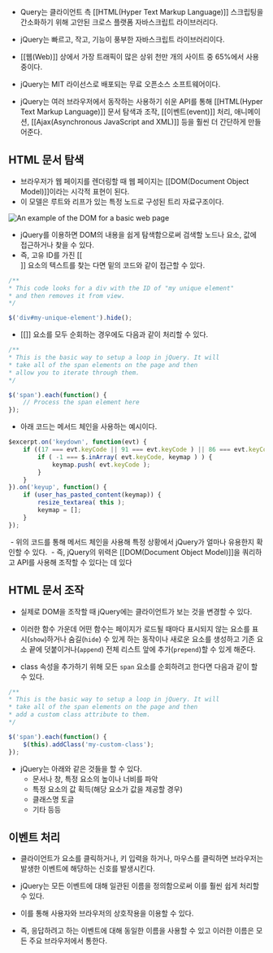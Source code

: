 - Query는 클라이언트 측 [[HTML(Hyper Text Markup Language)]] 스크립팅을 간소화하기 위해 고안된 크로스 플랫폼 자바스크립트 라이브러리다. 
- jQuery는 빠르고, 작고, 기능이 풍부한 자바스크립트 라이브러리이다.
- [[웹(Web)]] 상에서 가장 트래픽이 많은 상위 천만 개의 사이트 중 65%에서 사용 중이다.

- jQuery는 MIT 라이선스로 배포되는 무료 오픈소스 소프트웨어이다.

- jQuery는 여러 브라우저에서 동작하는 사용하기 쉬운 API를 통해 [[HTML(Hyper Text Markup Language)]] 문서 탐색과 조작, [[이벤트(event)]] 처리, 애니메이션, [[Ajax(Asynchronous JavaScript and XML)]] 등을 훨씬 더 간단하게 만들어준다.


## HTML 문서 탐색

- 브라우저가 웹 페이지를 렌더링할 때 웹 페이지는 [[DOM(Document Object Model)]]이라는 시각적 표현이 된다.
- 이 모델은 루트와 리프가 있는 특정 노드로 구성된 트리 자료구조이다.


![An example of the DOM for a basic web page](https://cms-assets.tutsplus.com/cdn-cgi/image/width=600/uploads/users/34/posts/26232/image/dom_tree.gif)

- jQuery를 이용하면 DOM의 내용을 쉽게 탐색함으로써 검색할 노드나 요소, 값에 접근하거나 찾을 수 있다.
- 즉, 고유 ID를 가진 [[<div>]] 요소의 텍스트를 찾는 다면 밑의 코드와 같이 접근할 수 있다.

```js
/**                                                            
* This code looks for a div with the ID of "my unique element" 
* and then removes it from view.                               
*/

$('div#my-unique-element').hide();
```

- [[<span>]] 요소를 모두 순회하는 경우에도 다음과 같이 처리할 수 있다.

```js
/**                                                        
* This is the basic way to setup a loop in jQuery. It will
* take all of the span elements on the page and then      
* allow you to iterate through them.                       
*/                                                         

$('span').each(function() {                              
	// Process the span element here                           
});                                                        
```

- 아래 코드는 메서드 체인을 사용하는 예시이다.

```js
$excerpt.on('keydown', function(evt) {
	if ((17 === evt.keyCode || 91 === evt.keyCode ) || 86 === evt.keyCode) {
		if ( -1 === $.inArray( evt.keyCode, keymap ) ) {
			keymap.push( evt.keyCode );
		}
	}
}).on('keyup', function() {
	if (user_has_pasted_content(keymap)) {
		resize_textarea( this );
		keymap = [];
	}
});
```

 - 위의 코드를 통해 메서드 체인을 사용해 특정 상황에서 jQuery가 얼마나 유용한지 확인할 수 있다.
 - 즉, jQuery의 위력은 [[DOM(Document Object Model)]]을 쿼리하고 API를 사용해 조작할 수 있다는 데 있다

## HTML 문서 조작

- 실제로 DOM을 조작할 때 jQuery에는 클라이언트가 보는 것을 변경할 수 있다.

- 이러한 함수 가운데 어떤 함수는 페이지가 로드될 때마다 표시되지 않는 요소를 표시(`show`)하거나 숨길(`hide`) 수 있게 하는 동작이나 새로운 요소를 생성하고 기존 요소 끝에 덧붙이거나(`append`) 전체 리스트 앞에 추가(`prepend`)할 수 있게 해준다.

- class 속성을 추가하기 위해 모든 `span` 요소를 순회하려고 한다면 다음과 같이 할 수 있다.

```js
/**                                                        
* This is the basic way to setup a loop in jQuery. It will 
* take all of the span elements on the page and then       
* add a custom class attribute to them.                    
*/                                                         

$('span').each(function() {                              
	$(this).addClass('my-custom-class'); 
});                                                        
```

- jQuery는 아래와 같은 것들을 할 수 있다.
	- 문서나 창, 특정 요소의 높이나 너비를 파악
	- 특정 요소의 값 획득(해당 요소가 값을 제공할 경우)
	- 클래스명 토글
	- 기타 등등

## 이벤트 처리

- 클라이언트가 요소를 클릭하거나, 키 입력을 하거나, 마우스를 클릭하면 브라우저는 발생한 이벤트에 해당하는 신호를 발생시킨다.
-  jQuery는 모든 이벤트에 대해 일관된 이름을 정의함으로써 이를 훨씬 쉽게 처리할 수 있다.

- 이를 통해 사용자와 브라우저의 상호작용을 이용할 수 있다.
- 즉, 응답하려고 하는 이벤트에 대해 동일한 이름을 사용할 수 있고 이러한 이름은 모든 주요 브라우저에서 통한다.
